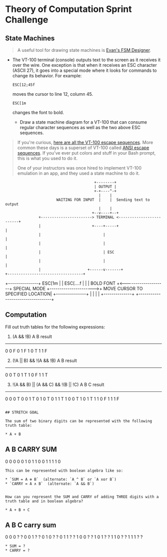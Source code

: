 ﻿# Theory of Computation Sprint Challenge

## State Machines

> A useful tool for drawing state machines is [Evan's FSM
> Designer](http://madebyevan.com/fsm/).

* The VT-100 terminal (console) outputs text to the screen as it
  receives it over the wire. One exception is that when it receives an
  ESC character (ASCII 27), it goes into a special mode where it looks
  for commands to change its behavior. For example:

      ESC[12;45f

  moves the cursor to line 12, column 45.

      ESC[1m

  changes the font to bold.

  * Draw a state machine diagram for a VT-100 that can consume regular
    character sequences as well as the two above ESC sequences.

> If you're curious, [here are all the VT-100 escape
> sequences](http://ascii-table.com/ansi-escape-sequences-vt-100.php).
> More common these days is a superset of VT-100 called [ANSI escape
> sequences](http://ascii-table.com/ansi-escape-sequences.php). If
> you've ever put colors and stuff in your Bash prompt, this is what you
> used to do it.
>
> One of your instructors was once hired to implement VT-100 emulation
> in an app, and they used a state machine to do it.


                                            +--------+
                                            | OUTPUT |
                                            +-+----^-+
                                              |    |
                           WAITING FOR INPUT  |    |  Sending text to output
                                              |    |
                                           +--v----+--+
                   +-----------------------> TERMINAL <-------------------------+
                   |                       +----+-----+                         |
                   |                            |                               |
                   |                            |                               |
                   |                            | ESC                           |
                   |                            |                               |
                   |                     +------v-------+                       +----------------------------------+
   +---------------+        ESC[1m       |              |       ESC[....f       |                                  |
   |   BOLD FONT   +<--------------------+ SPECIAL MODE +---------------------->+ MOVE CURSOR TO SPECIFIED LOCATION|
   +---------------+                     |              |                       |                                  |
                                         +--------------+                       +----------------------------------+





## Computation

Fill out truth tables for the following expressions:

1.	(A && !B)
A     B     result
-------------------
0     0       F
0     1       F
1     0       T
1     1       F

2.	(!A || B) && !(A && !B)
A     B     result
-------------------
0     0       T
0     1       T
1     0       F
1     1       T

3.	!(A && B) || (A && C) && !(B || !C)
A     B     C     result
-------------------------
0     0     0       T
0     0     1       T
0     1     0       T
0     1     1       T
1     0     0       T
1     0     1       T
1     1     0       F
1     1     1       F

```

## STRETCH GOAL

The sum of two binary digits can be represented with the following truth table:

* A + B
```
A     B     CARRY   SUM
------------------------
0     0       0      0
0     1       0      1
1     0       0      1
1     1       1      0
```
This can be represented with boolean algebra like so:

* `SUM = A ⊕ B`  (alternate: `A ^ B` or `A xor B`)
* `CARRY = A ∧ B`  (alternate: `A && B`)


How can you represent the SUM and CARRY of adding THREE digits with a truth table and in boolean algebra?

* A + B + C
```
A     B     C      carry   sum
--------------------------------
0     0     0        ?      ?
0     0     1        ?      ?
0     1     0        ?      ?
0     1     1        ?      ?
1     0     0        ?      ?
1     0     1        ?      ?
1     1     0        ?      ?
1     1     1        ?      ?
```
* SUM = ?
* CARRY = ?
